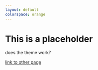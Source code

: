 ```yaml
---
layout: default
colorspace: orange
---
```


# This is a placeholder

does the theme work?


[link to other page](./other-page.md)